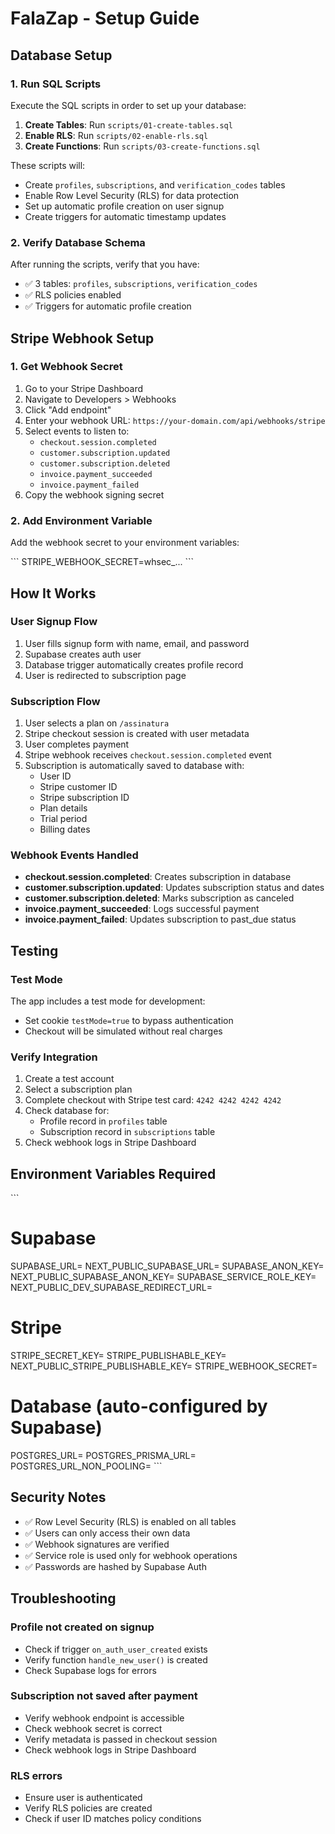 # FalaZap - Setup Guide

## Database Setup

### 1. Run SQL Scripts

Execute the SQL scripts in order to set up your database:

1. **Create Tables**: Run `scripts/01-create-tables.sql`
2. **Enable RLS**: Run `scripts/02-enable-rls.sql`
3. **Create Functions**: Run `scripts/03-create-functions.sql`

These scripts will:
- Create `profiles`, `subscriptions`, and `verification_codes` tables
- Enable Row Level Security (RLS) for data protection
- Set up automatic profile creation on user signup
- Create triggers for automatic timestamp updates

### 2. Verify Database Schema

After running the scripts, verify that you have:
- ✅ 3 tables: `profiles`, `subscriptions`, `verification_codes`
- ✅ RLS policies enabled
- ✅ Triggers for automatic profile creation

## Stripe Webhook Setup

### 1. Get Webhook Secret

1. Go to your Stripe Dashboard
2. Navigate to Developers > Webhooks
3. Click "Add endpoint"
4. Enter your webhook URL: `https://your-domain.com/api/webhooks/stripe`
5. Select events to listen to:
   - `checkout.session.completed`
   - `customer.subscription.updated`
   - `customer.subscription.deleted`
   - `invoice.payment_succeeded`
   - `invoice.payment_failed`
6. Copy the webhook signing secret

### 2. Add Environment Variable

Add the webhook secret to your environment variables:

\`\`\`
STRIPE_WEBHOOK_SECRET=whsec_...
\`\`\`

## How It Works

### User Signup Flow

1. User fills signup form with name, email, and password
2. Supabase creates auth user
3. Database trigger automatically creates profile record
4. User is redirected to subscription page

### Subscription Flow

1. User selects a plan on `/assinatura`
2. Stripe checkout session is created with user metadata
3. User completes payment
4. Stripe webhook receives `checkout.session.completed` event
5. Subscription is automatically saved to database with:
   - User ID
   - Stripe customer ID
   - Stripe subscription ID
   - Plan details
   - Trial period
   - Billing dates

### Webhook Events Handled

- **checkout.session.completed**: Creates subscription in database
- **customer.subscription.updated**: Updates subscription status and dates
- **customer.subscription.deleted**: Marks subscription as canceled
- **invoice.payment_succeeded**: Logs successful payment
- **invoice.payment_failed**: Updates subscription to past_due status

## Testing

### Test Mode

The app includes a test mode for development:
- Set cookie `testMode=true` to bypass authentication
- Checkout will be simulated without real charges

### Verify Integration

1. Create a test account
2. Select a subscription plan
3. Complete checkout with Stripe test card: `4242 4242 4242 4242`
4. Check database for:
   - Profile record in `profiles` table
   - Subscription record in `subscriptions` table
5. Check webhook logs in Stripe Dashboard

## Environment Variables Required

\`\`\`
# Supabase
SUPABASE_URL=
NEXT_PUBLIC_SUPABASE_URL=
SUPABASE_ANON_KEY=
NEXT_PUBLIC_SUPABASE_ANON_KEY=
SUPABASE_SERVICE_ROLE_KEY=
NEXT_PUBLIC_DEV_SUPABASE_REDIRECT_URL=

# Stripe
STRIPE_SECRET_KEY=
STRIPE_PUBLISHABLE_KEY=
NEXT_PUBLIC_STRIPE_PUBLISHABLE_KEY=
STRIPE_WEBHOOK_SECRET=

# Database (auto-configured by Supabase)
POSTGRES_URL=
POSTGRES_PRISMA_URL=
POSTGRES_URL_NON_POOLING=
\`\`\`

## Security Notes

- ✅ Row Level Security (RLS) is enabled on all tables
- ✅ Users can only access their own data
- ✅ Webhook signatures are verified
- ✅ Service role is used only for webhook operations
- ✅ Passwords are hashed by Supabase Auth

## Troubleshooting

### Profile not created on signup
- Check if trigger `on_auth_user_created` exists
- Verify function `handle_new_user()` is created
- Check Supabase logs for errors

### Subscription not saved after payment
- Verify webhook endpoint is accessible
- Check webhook secret is correct
- Verify metadata is passed in checkout session
- Check webhook logs in Stripe Dashboard

### RLS errors
- Ensure user is authenticated
- Verify RLS policies are created
- Check if user ID matches policy conditions
